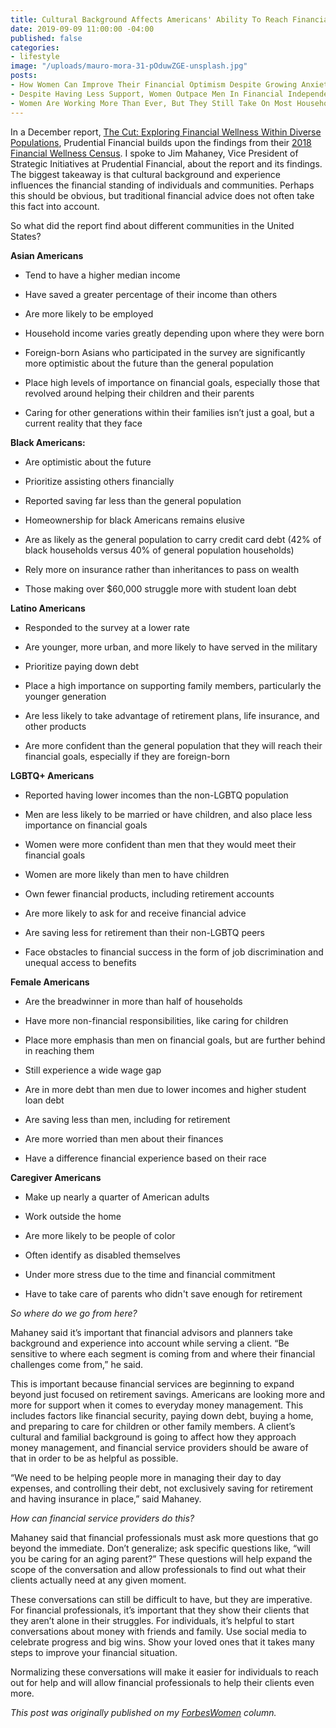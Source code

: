 ```yaml
---
title: Cultural Background Affects Americans' Ability To Reach Financial Goals
date: 2019-09-09 11:00:00 -04:00
published: false
categories:
- lifestyle
image: "/uploads/mauro-mora-31-pOduwZGE-unsplash.jpg"
posts:
- How Women Can Improve Their Financial Optimism Despite Growing Anxieties
- Despite Having Less Support, Women Outpace Men In Financial Independence
- Women Are Working More Than Ever, But They Still Take On Most Household Responsibilities
---
```


In a December report, [The Cut: Exploring Financial Wellness Within Diverse Populations](http://news.prudential.com/content/1209/files/PrudentialTheCutExploringFinancialWellnessWithinDiversePopulations.pdf?utm_source=businesswire&utm_medium=newsrelease&utm_campaign=thecut), Prudential Financial builds upon the findings from their [2018 Financial Wellness Census](http://bizwire.tekgroup.com/media/105/Prudential27s_2018_Financial_Wellness_Census_.pdf). I spoke to Jim Mahaney, Vice President of Strategic Initiatives at Prudential Financial, about the report and its findings. The biggest takeaway is that cultural background and experience influences the financial standing of individuals and communities. Perhaps this should be obvious, but traditional financial advice does not often take this fact into account.

So what did the report find about different communities in the United States?

**Asian Americans**

* Tend to have a higher median income

* Have saved a greater percentage of their income than others

* Are more likely to be employed

* Household income varies greatly depending upon where they were born

* Foreign-born Asians who participated in the survey are significantly more optimistic about the future than the general population

* Place high levels of importance on financial goals, especially those that revolved around helping their children and their parents

* Caring for other generations within their families isn’t just a goal, but a current reality that they face

**Black Americans:**

* Are optimistic about the future

* Prioritize assisting others financially

* Reported saving far less than the general population

* Homeownership for black Americans remains elusive

* Are as likely as the general population to carry credit card debt (42% of black households versus 40% of general population households)

* Rely more on insurance rather than inheritances to pass on wealth

* Those making over $60,000 struggle more with student loan debt

**Latino Americans**

* Responded to the survey at a lower rate

* Are younger, more urban, and more likely to have served in the military

* Prioritize paying down debt

* Place a high importance on supporting family members, particularly the younger generation

* Are less likely to take advantage of retirement plans, life insurance, and other products

* Are more confident than the general population that they will reach their financial goals, especially if they are foreign-born

**LGBTQ\+ Americans**

* Reported having lower incomes than the non-LGBTQ population

* Men are less likely to be married or have children, and also place less importance on financial goals

* Women were more confident than men that they would meet their financial goals

* Women are more likely than men to have children

* Own fewer financial products, including retirement accounts

* Are more likely to ask for and receive financial advice

* Are saving less for retirement than their non-LGBTQ peers

* Face obstacles to financial success in the form of job discrimination and unequal access to benefits

**Female Americans**

* Are the breadwinner in more than half of households

* Have more non-financial responsibilities, like caring for children

* Place more emphasis than men on financial goals, but are further behind in reaching them

* Still experience a wide wage gap

* Are in more debt than men due to lower incomes and higher student loan debt

* Are saving less than men, including for retirement

* Are more worried than men about their finances

* Have a difference financial experience based on their race

**Caregiver Americans**

* Make up nearly a quarter of American adults

* Work outside the home

* Are more likely to be people of color

* Often identify as disabled themselves

* Under more stress due to the time and financial commitment

* Have to take care of parents who didn't save enough for retirement

*So where do we go from here?*

Mahaney said it’s important that financial advisors and planners take background and experience into account while serving a client. “Be sensitive to where each segment is coming from and where their financial challenges come from,” he said.

This is important because financial services are beginning to expand beyond just focused on retirement savings. Americans are looking more and more for support when it comes to everyday money management. This includes factors like financial security, paying down debt, buying a home, and preparing to care for children or other family members. A client’s cultural and familial background is going to affect how they approach money management, and financial service providers should be aware of that in order to be as helpful as possible.

“We need to be helping people more in managing their day to day expenses, and controlling their debt, not exclusively saving for retirement and having insurance in place,” said Mahaney.

*How can financial service providers do this?*

Mahaney said that financial professionals must ask more questions that go beyond the immediate. Don’t generalize; ask specific questions like, “will you be caring for an aging parent?” These questions will help expand the scope of the conversation and allow professionals to find out what their clients actually need at any given moment.

These conversations can still be difficult to have, but they are imperative. For financial professionals, it’s important that they show their clients that they aren’t alone in their struggles. For individuals, it’s helpful to start conversations about money with friends and family. Use social media to celebrate progress and big wins. Show your loved ones that it takes many steps to improve your financial situation.

Normalizing these conversations will make it easier for individuals to reach out for help and will allow financial professionals to help their clients even more.

*This post was originally published on my [ForbesWomen](https://www.forbes.com/sites/maggiegermano/2019/01/30/cultural-background-affects-americans-ability-to-reach-financial-goals/#51dabfc81c55) column.*